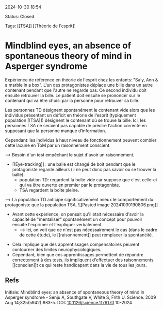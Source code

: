 2024-10-30 18:54

Status: Closed

Tags: [[TSA]] [[Théorie de l'esprit]] 

# Mindblind eyes, an absence of spontaneous theory of mind in Asperger syndrome

Expérience de référence en théorie de l'esprit chez les enfants: "Saly, Ann & a marble in a box". L'un des protagonistes déplace une bille dans un autre contenant pendant que l'autre ne regarde pas. Ce second individu doit ensuite retrouver la bille. Le patient doit ensuite se prononcer sur le contenant qui va être choisi par la personne pour retrouver sa bille.

Les personnes TD désignent spontanément le contenant vide alors que les individus présentant un déficit en théorie de l'esprit (typiquement population [[TSA]]) désignent le contenant où se trouve la bille. Ici, les personnes TSA ne seraient pas capable de prédire l'action correcte en supposant que la personne manque d'information.

Cependant: les individus à haut niveau de fonctionnement peuvent combler cette lacune en ToM par un raisonnement conscient. 

--> Besoin d'un test empêchant le sujet d'avoir un raisonnement.
* [[Eye-tracking]] : une balle est changé de boit pendant que le protagoniste regarde ailleurs (il ne peut donc pas savoir ou se trouver la balle).
	* population TD: regardent la boîte vide car suppose que c'est celle-ci qui va être ouverte en premier par le protagoniste. 
	* TSA regardent la boîte pleine. 

--> La population TD anticipe significativement mieux le comportement du protagoniste que la population TSA.
![[Pasted image 20241030190806.png]]

- Avant cette expérience, on pensait qu'il était nécessaire d'avoir la capacité de "mentaliser" spontanément un concept pour pouvoir ensuite l'exprimer et l'expliquer verbalement.
	- --> Ici, on voit que ce n'est pas nécessairement le cas (dans le cadre de cette étude), le [[raisonnement]] peut remplacer la spontanéité.
* Cela implique que des apprentissages compensatoires peuvent contourner des limites neurophysiologiques.
* Cependant, bien que ces apprentissages permettent de répondre correctement à des tests, ils impliquent d'effectuer des raisonnements [[conscien]]t ce qui reste handicapant dans la vie de tous les jours. 
## Refs

Initiale:
Mindblind eyes: an absence of spontaneous theory of mind in Asperger syndrome - Senju A, Southgate V, White S, Frith U.  Science. 2009 Aug 14;325(5942):883-5. DOI: [10.1126/science.1176170](https://doi.org/10.1126/science.1176170) 10-2024